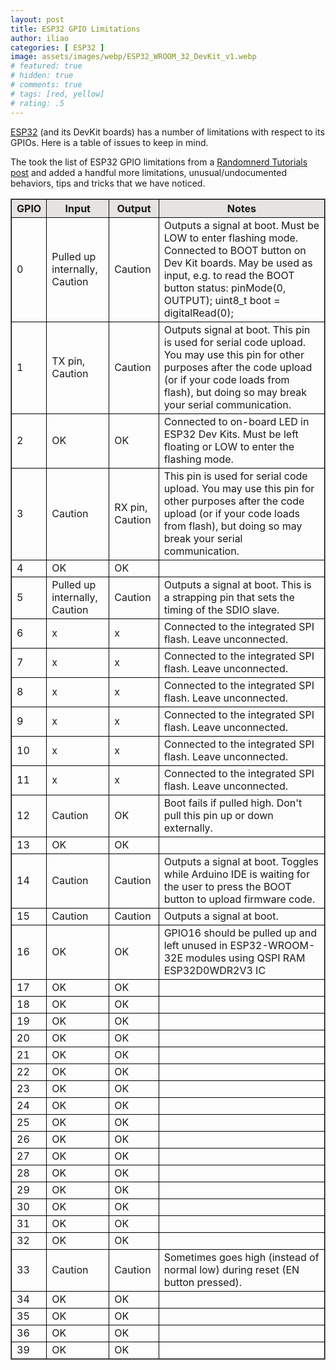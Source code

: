 ```yaml
---
layout: post
title: ESP32 GPIO Limitations
author: iliao
categories: [ ESP32 ]
image: assets/images/webp/ESP32_WROOM_32_DevKit_v1.webp
# featured: true
# hidden: true
# comments: true
# tags: [red, yellow]
# rating: .5
---
```


[ESP32](https://www.espressif.com/sites/default/files/documentation/esp32_datasheet_en.pdf) (and its DevKit boards) has a number of limitations with respect to its GPIOs. Here is a table of issues to keep in mind.

The took the list of ESP32 GPIO limitations from a [Randomnerd Tutorials post](https://randomnerdtutorials.com/esp32-pinout-reference-gpios/) and added a handful more limitations, unusual/undocumented behaviors, tips and tricks that we have noticed.

<style>
th, td {
  border: 1px solid black;
}
</style>

<table style="border: 1px solid gray;">
<thead>
<tr class="header" style="background-color: #E5E4E2;">
<th>GPIO</th>
<th>Input</th>
<th>Output</th>
<th>Notes</th>
</tr>
</thead>

<tbody>

<tr>
<td markdown="span">0</td>
<td markdown="span">Pulled up internally, Caution</td>
<td markdown="span">Caution</td>
<td markdown="span">Outputs a signal at boot. Must be LOW to enter flashing mode. Connected to BOOT button on Dev Kit boards. May be used as input, e.g. to read the BOOT button status: pinMode(0, OUTPUT); uint8_t boot = digitalRead(0);</td>
</tr>

<tr>
<td markdown="span">1</td>
<td markdown="span">TX pin, Caution</td>
<td markdown="span">Caution</td>
<td markdown="span">Outputs signal at boot. This pin is used for serial code upload. You may use this pin for other purposes after the code upload  (or if your code loads from flash), but doing so may break your serial communication.</td>
</tr>

<tr>
<td markdown="span">2</td>
<td markdown="span">OK</td>
<td markdown="span">OK</td>
<td markdown="span">Connected to on-board LED in ESP32 Dev Kits. Must be left floating or LOW to enter the flashing mode.</td>
</tr>

<tr>
<td markdown="span">3</td>
<td markdown="span">Caution</td>
<td markdown="span">RX pin, Caution</td>
<td markdown="span">This pin is used for serial code upload. You may use this pin for other purposes after the code upload  (or if your code loads from flash), but doing so may break your serial communication.</td>
</tr>

<tr>
<td markdown="span">4</td>
<td markdown="span">OK</td>
<td markdown="span">OK</td>
<td markdown="span"></td>
</tr>

<tr>
<td markdown="span">5</td>
<td markdown="span">Pulled up internally, Caution</td>
<td markdown="span">Caution</td>
<td markdown="span">Outputs a signal at boot. This is a strapping pin that sets the timing of the SDIO slave.</td>
</tr>

<tr>
<td markdown="span">6</td>
<td markdown="span">x</td>
<td markdown="span">x</td>
<td markdown="span">Connected to the integrated SPI flash. Leave unconnected.</td>
</tr>

<tr>
<td markdown="span">7</td>
<td markdown="span">x</td>
<td markdown="span">x</td>
<td markdown="span">Connected to the integrated SPI flash. Leave unconnected.</td>
</tr>

<tr>
<td markdown="span">8</td>
<td markdown="span">x</td>
<td markdown="span">x</td>
<td markdown="span">Connected to the integrated SPI flash. Leave unconnected.</td>
</tr>

<tr>
<td markdown="span">9</td>
<td markdown="span">x</td>
<td markdown="span">x</td>
<td markdown="span">Connected to the integrated SPI flash. Leave unconnected.</td>
</tr>

<tr>
<td markdown="span">10</td>
<td markdown="span">x</td>
<td markdown="span">x</td>
<td markdown="span">Connected to the integrated SPI flash. Leave unconnected.</td>
</tr>

<tr>
<td markdown="span">11</td>
<td markdown="span">x</td>
<td markdown="span">x</td>
<td markdown="span">Connected to the integrated SPI flash. Leave unconnected.</td>
</tr>

<tr>
<td markdown="span">12</td>
<td markdown="span">Caution</td>
<td markdown="span">OK</td>
<td markdown="span">Boot fails if pulled high. Don't pull this pin up or down externally.</td>
</tr>

<tr>
<td markdown="span">13</td>
<td markdown="span">OK</td>
<td markdown="span">OK</td>
<td markdown="span"></td>
</tr>

<tr>
<td markdown="span">14</td>
<td markdown="span">Caution</td>
<td markdown="span">Caution</td>
<td markdown="span">Outputs a signal at boot. Toggles while Arduino IDE is waiting for the user to press the BOOT button to upload firmware code.</td>
</tr>

<tr>
<td markdown="span">15</td>
<td markdown="span">Caution</td>
<td markdown="span">Caution</td>
<td markdown="span">Outputs a signal at boot.</td>
</tr>

<tr>
<td markdown="span">16</td>
<td markdown="span">OK</td>
<td markdown="span">OK</td>
<td markdown="span">GPIO16 should be pulled up and left unused in ESP32-WROOM-32E modules using QSPI RAM ESP32D0WDR2V3 IC</td>
</tr>

<tr>
<td markdown="span">17</td>
<td markdown="span">OK</td>
<td markdown="span">OK</td>
<td markdown="span"></td>
</tr>

<tr>
<td markdown="span">18</td>
<td markdown="span">OK</td>
<td markdown="span">OK</td>
<td markdown="span"></td>
</tr>

<tr>
<td markdown="span">19</td>
<td markdown="span">OK</td>
<td markdown="span">OK</td>
<td markdown="span"></td>
</tr>

<tr>
<td markdown="span">20</td>
<td markdown="span">OK</td>
<td markdown="span">OK</td>
<td markdown="span"></td>
</tr>

<tr>
<td markdown="span">21</td>
<td markdown="span">OK</td>
<td markdown="span">OK</td>
<td markdown="span"></td>
</tr>

<tr>
<td markdown="span">22</td>
<td markdown="span">OK</td>
<td markdown="span">OK</td>
<td markdown="span"></td>
</tr>

<tr>
<td markdown="span">23</td>
<td markdown="span">OK</td>
<td markdown="span">OK</td>
<td markdown="span"></td>
</tr>

<tr>
<td markdown="span">24</td>
<td markdown="span">OK</td>
<td markdown="span">OK</td>
<td markdown="span"></td>
</tr>

<tr>
<td markdown="span">25</td>
<td markdown="span">OK</td>
<td markdown="span">OK</td>
<td markdown="span"></td>
</tr>

<tr>
<td markdown="span">26</td>
<td markdown="span">OK</td>
<td markdown="span">OK</td>
<td markdown="span"></td>
</tr>

<tr>
<td markdown="span">27</td>
<td markdown="span">OK</td>
<td markdown="span">OK</td>
<td markdown="span"></td>
</tr>

<tr>
<td markdown="span">28</td>
<td markdown="span">OK</td>
<td markdown="span">OK</td>
<td markdown="span"></td>
</tr>

<tr>
<td markdown="span">29</td>
<td markdown="span">OK</td>
<td markdown="span">OK</td>
<td markdown="span"></td>
</tr>

<tr>
<td markdown="span">30</td>
<td markdown="span">OK</td>
<td markdown="span">OK</td>
<td markdown="span"></td>
</tr>

<tr>
<td markdown="span">31</td>
<td markdown="span">OK</td>
<td markdown="span">OK</td>
<td markdown="span"></td>
</tr>

<tr>
<td markdown="span">32</td>
<td markdown="span">OK</td>
<td markdown="span">OK</td>
<td markdown="span"></td>
</tr>

<tr>
<td markdown="span">33</td>
<td markdown="span">Caution</td>
<td markdown="span">Caution</td>
<td markdown="span">Sometimes goes high (instead of normal low) during reset (EN button pressed).</td>
</tr>

<tr>
<td markdown="span">34</td>
<td markdown="span">OK</td>
<td markdown="span">OK</td>
<td markdown="span"></td>
</tr>

<tr>
<td markdown="span">35</td>
<td markdown="span">OK</td>
<td markdown="span">OK</td>
<td markdown="span"></td>
</tr>

<tr>
<td markdown="span">36</td>
<td markdown="span">OK</td>
<td markdown="span">OK</td>
<td markdown="span"></td>
</tr>

<tr>
<td markdown="span">39</td>
<td markdown="span">OK</td>
<td markdown="span">OK</td>
<td markdown="span"></td>
</tr>

</tbody>
</table>